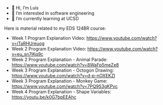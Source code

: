 - 👋 Hi, I’m Luis
- 👀 I’m interested in software engineering
- 🌱 I’m currently learning at UCSD


Here is material related to my EDS 124BR course:
- Week 1 Program Explanation Video: https://www.youtube.com/watch?v=iTaRHUreuog
- Week 2 Program Explanation Video: https://www.youtube.com/watch?v=eu_sn7lKq9c
- Week 2 Program Explanation - Animal Parade: https://www.youtube.com/watch?v=8WaFp5meZe8
- Week 3 Program Explanation - Octogon Drawing: https://www.youtube.com/watch?v=d-p-nOXEKZI
- Week 3 Program Explanation - Monkey Game: https://www.youtube.com/watch?v=7PQ9S3gKPvc
- Week 4 Program Explanation - Shape Variables: https://youtu.be/k0G7bpEEAhc
